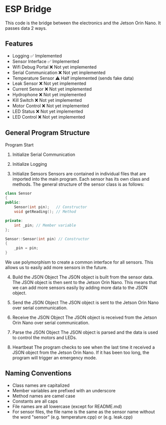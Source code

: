 # ESP Bridge

This code is the bridge between the electronics and the Jetson Orin Nano. It passes data 2 ways.

## Features

- Logging ✅ Implemented
- Sensor Interface ✅ Implemented
- Wifi Debug Portal ❌ Not yet implemented
- Serial Communication ❌ Not yet implemented
- Temperature Sensor ⚠️ Half implemented (sends fake data)
- Leak Sensor ❌ Not yet implemented
- Current Sensor ❌ Not yet implemented
- Hydrophone ❌ Not yet implemented
- Kill Switch ❌ Not yet implemented
- Motor Control ❌ Not yet implemented
- LED Status ❌ Not yet implemented
- LED Control ❌ Not yet implemented

## General Program Structure

Program Start

1. Initialize Serial Communication

2. Initialize Logging

3. Initialize Sensors
   Sensors are contained in individual files that are imported into the main program. Each sensor has its own class and methods. The general structure of the sensor class is as follows:

```c++
class Sensor
{
public:
    Sensor(int pin);   // Constructor
    void getReading(); // Method

private:
    int _pin; // Member variable
};

Sensor::Sensor(int pin) // Constructor
{
    _pin = pin;
}
```

We use polymorphism to create a common interface for all sensors. This allows us to easily add more sensors in the future.

4. Build the JSON Object
   The JSON object is built from the sensor data. The JSON object is then sent to the Jetson Orin Nano.
   This means that we can add more sensors easily by adding more data to the JSON object.

5. Send the JSON Object
   The JSON object is sent to the Jetson Orin Nano over serial communication.

6. Receive the JSON Object
   The JSON object is received from the Jetson Orin Nano over serial communication.

7. Parse the JSON Object
   The JSON object is parsed and the data is used to control the motors and LEDs.

8. Heartbeat
   The program checks to see when the last time it received a JSON object from the Jetson Orin Nano. If it has been too long, the program will trigger an emergency mode.

## Naming Conventions

- Class names are capitalized
- Member variables are prefixed with an underscore
- Method names are camel case
- Constants are all caps
- File names are all lowercase (except for README.md)
- For sensor files, the file name is the same as the sensor name without the word "sensor" (e.g. temperature.cpp) or (e.g. leak.cpp)
